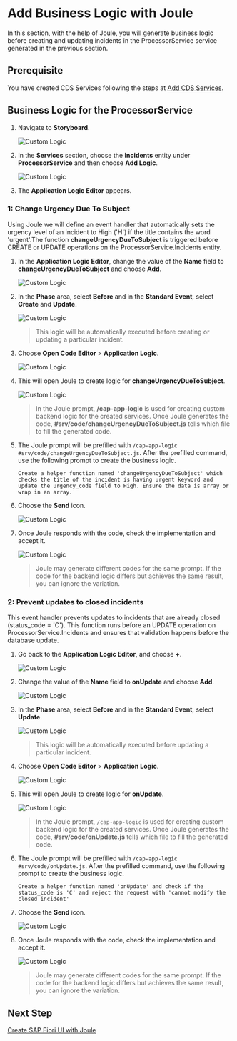 # Add Business Logic with Joule

In this section, with the help of Joule, you will generate business logic before creating and updating incidents in the ProcessorService service generated in the previous section.

## Prerequisite

You have created CDS Services following the steps at [Add CDS Services](generate-service.md).

## Business Logic for the ProcessorService

1. Navigate to **Storyboard**.

    ![Custom Logic](../images/custom-logic/storyboard.png)

2. In the **Services** section, choose the **Incidents** entity under **ProcessorService** and then choose **Add Logic**.

    ![Custom Logic](../images/custom-logic/add_logic_click.png)

3. The **Application Logic Editor** appears.

### 1: Change Urgency Due To Subject
Using Joule we will define an event handler that automatically sets the urgency level of an incident to High ('H') if the title contains the word 'urgent'.The function **changeUrgencyDueToSubject** is triggered before CREATE or UPDATE operations on the ProcessorService.Incidents entity. 
1. In the **Application Logic Editor**, change the value of the **Name** field to **changeUrgencyDueToSubject** and choose **Add**.

    ![Custom Logic](../images/custom-logic/logic1_name.png)

2. In the **Phase** area, select **Before** and in the **Standard Event**, select **Create** and **Update**.

    ![Custom Logic](../images/custom-logic/logic1_phase.png)

    > This logic will be automatically executed before creating or updating a particular incident.

3. Choose **Open Code Editor** > **Application Logic**.

    ![Custom Logic](../images/custom-logic/logic1_openeditor.png)

4. This will open Joule to create logic for **changeUrgencyDueToSubject**.

    ![Custom Logic](../images/custom-logic/logic1_joulestart.png)

    > In the Joule prompt, **/cap-app-logic** is used for creating custom backend logic for the created services. Once Joule generates the code, **#srv/code/changeUrgencyDueToSubject.js** tells which file to fill the generated code.

5. The Joule prompt will be prefilled with `/cap-app-logic #srv/code/changeUrgencyDueToSubject.js`. After the prefilled command, use the following prompt to create the business logic.

    ```
    Create a helper function named 'changeUrgencyDueToSubject' which checks the title of the incident is having urgent keyword and update the urgency_code field to High. Ensure the data is array or wrap in an array.
    ```
    
6. Choose the **Send** icon.

    ![Custom Logic](../images/custom-logic/logic1_prompt.png)

7. Once Joule responds with the code, check the implementation and accept it. 

    ![Custom Logic](../images/custom-logic/logic1_code.png)

    > Joule may generate different codes for the same prompt. If the code for the backend logic differs but achieves the same result, you can ignore the variation.

### 2: Prevent updates to closed incidents
This event handler prevents updates to incidents that are already closed (status_code = 'C'). This function runs before an UPDATE operation on ProcessorService.Incidents and ensures that validation happens before the database update.

1. Go back to the **Application Logic Editor**, and choose **+**.

    ![Custom Logic](../images/custom-logic/logic2_openeditor.png)

2. Change the value of the **Name** field to **onUpdate** and choose **Add**.

    ![Custom Logic](../images/custom-logic/logic2_name.png)

3. In the **Phase** area, select **Before** and in the **Standard Event**, select **Update**.

    ![Custom Logic](../images/custom-logic/logic2_phase.png)

    > This logic will be automatically executed before updating a particular incident.

4. Choose **Open Code Editor** > **Application Logic**.

    ![Custom Logic](../images/custom-logic/logic2_logic.png)

5. This will open Joule to create logic for **onUpdate**.

    ![Custom Logic](../images/custom-logic/logic2_joulestart.png)

    > In the Joule prompt, `/cap-app-logic` is used for creating custom backend logic for the created services. Once Joule generates the code, **#srv/code/onUpdate.js** tells which file to fill the generated code.

6. The Joule prompt will be prefilled with `/cap-app-logic #srv/code/onUpdate.js`. After the prefilled command, use the following prompt to create the business logic.

    ```console
    Create a helper function named 'onUpdate' and check if the status_code is 'C' and reject the request with 'cannot modify the closed incident'
    ```
    
7. Choose the **Send** icon.

    ![Custom Logic](../images/custom-logic/logic2_prompt.png)

8. Once Joule responds with the code, check the implementation and accept it. 

    ![Custom Logic](../images/custom-logic/logic2_code.png)

    > Joule may generate different codes for the same prompt. If the code for the backend logic differs but achieves the same result, you can ignore the variation.

## Next Step

[Create SAP Fiori UI with Joule](./fiori-ui.md)









